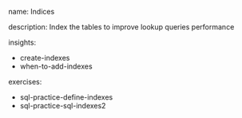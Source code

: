 name: Indices

description: Index the tables to improve lookup queries performance

insights:
  - create-indexes
  - when-to-add-indexes

exercises:
  - sql-practice-define-indexes
  - sql-practice-sql-indexes2

